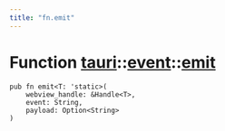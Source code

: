 ```yaml
---
title: "fn.emit"
---
```


# Function [tauri](/docs/api/rust/tauri/../index.html)::​[event](/docs/api/rust/tauri/index.html)::​[emit](/docs/api/rust/tauri/)

    pub fn emit<T: 'static>(
        webview_handle: &Handle<T>, 
        event: String, 
        payload: Option<String>
    )

      